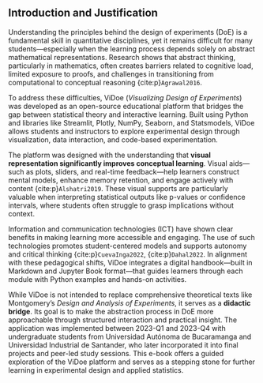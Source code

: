 <a name="00-ViDoe-Introduction"></a>
## Introduction and Justification

Understanding the principles behind the design of experiments (DoE) is a fundamental skill in quantitative disciplines, yet it remains difficult for many students—especially when the learning process depends solely on abstract mathematical representations. Research shows that abstract thinking, particularly in mathematics, often creates barriers related to cognitive load, limited exposure to proofs, and challenges in transitioning from computational to conceptual reasoning {cite:p}`Agrawal2016`.

To address these difficulties, ViDoe (*Visualizing Design of Experiments*) was developed as an open-source educational platform that bridges the gap between statistical theory and interactive learning. Built using Python and libraries like Streamlit, Plotly, NumPy, Seaborn, and Statsmodels, ViDoe allows students and instructors to explore experimental design through visualization, data interaction, and code-based experimentation.

The platform was designed with the understanding that **visual representation significantly improves conceptual learning**. Visual aids—such as plots, sliders, and real-time feedback—help learners construct mental models, enhance memory retention, and engage actively with content {cite:p}`Alshatri2019`. These visual supports are particularly valuable when interpreting statistical outputs like p-values or confidence intervals, where students often struggle to grasp implications without context.

Information and communication technologies (ICT) have shown clear benefits in making learning more accessible and engaging. The use of such technologies promotes student-centered models and supports autonomy and critical thinking {cite:p}`CuevaInga2022`, {cite:p}`Dahal2022`. In alignment with these pedagogical shifts, ViDoe integrates a digital handbook—built in Markdown and Jupyter Book format—that guides learners through each module with Python examples and hands-on activities.

While ViDoe is not intended to replace comprehensive theoretical texts like Montgomery’s *Design and Analysis of Experiments*, it serves as a **didactic bridge**. Its goal is to make the abstraction process in DoE more approachable through structured interaction and practical insight. The application was implemented between 2023-Q1 and 2023-Q4 with undergraduate students from Universidad Autónoma de Bucaramanga and Universidad Industrial de Santander, who later incorporated it into final projects and peer-led study sessions. This e-book offers a guided exploration of the ViDoe platform and serves as a stepping stone for further learning in experimental design and applied statistics.
